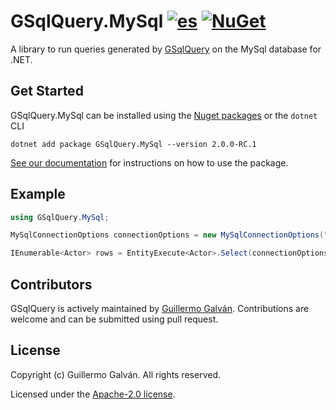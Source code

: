 # GSqlQuery.MySql [![es](https://img.shields.io/badge/lang-es-red.svg)](./README.es.md) [![NuGet](https://img.shields.io/nuget/v/GSqlQuery.MySql.svg)](https://www.nuget.org/packages/GSqlQuery.MySql)

A library to run queries generated by [GSqlQuery](https://github.com/guillermo-galvan/GSqlQuery) on the MySql database for .NET.

## Get Started

GSqlQuery.MySql can be installed using the [Nuget packages](https://www.nuget.org/packages/GSqlQuery.MySql) or the `dotnet` CLI

```shell
dotnet add package GSqlQuery.MySql --version 2.0.0-RC.1
```
[See our documentation](./docs/en/Config.md) for instructions on how to use the package.

## Example

```csharp
using GSqlQuery.MySql;

MySqlConnectionOptions connectionOptions = new MySqlConnectionOptions("<connectionString>");

IEnumerable<Actor> rows = EntityExecute<Actor>.Select(connectionOptions).Build().Execute();
```

## Contributors

GSqlQuery is actively maintained by [Guillermo Galván](https://github.com/guillermo-galvan). Contributions are welcome and can be submitted using pull request.

## License
Copyright (c) Guillermo Galván. All rights reserved.

Licensed under the [Apache-2.0 license](./LICENSE).